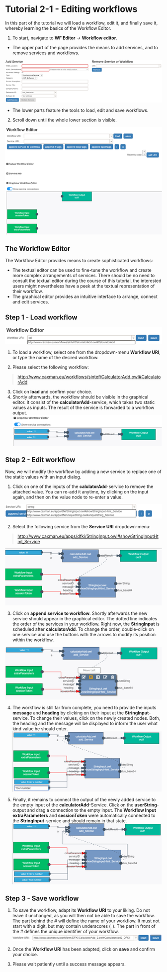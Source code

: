 
# Tutorial 2-1 - Editing workflows
In this part of the tutorial we will load a workflow, edit it, and finally save it, whereby learning the basics of the Workflow Editor.

1. To start, navigate to __WF Editor__ -> __Workflow editor__.
- The upper part of the page provides the means to add services, and to remove services and workflows.

![wfe_services.PNG](img/wfe_services.PNG)

- The lower parts feature the tools to load, edit and save workflows.
2.  Scroll down until the whole lower section is visible.

![wfe.PNG](img/wfe.PNG)

## The Workflow Editor
The Workflow Editor provides means to create sophisticated workflows:

 - The textual editor can be used to fine-tune the workflow and create more complex arrangements of services. There should be no need to consult the textual editor during the course of this tutorial, the interested users might nevertheless have a peek at the textual representation of their workflow.
 - The graphical editor provides an intuitive interface to arrange, connect and edit services.
 
## Step 1 - Load workflow
![Load Calculator - Add](img/load_calc.PNG)

1. To load a workflow, select one from the dropdown-menu __Workflow URI__, or type the name of the desired workflow.

2. Please select the following workflow:

> http://www.caxman.eu/workflows/sintef/CalculatorAdd.owl#CalculatorAdd

3. Click on __load__ and confirm your choice.
4. Shortly afterwards, the workflow should be visible in the graphical editor. It consist of the __calculatorAdd__-service, which takes two static values as inputs. The result of the service is forwarded to a workflow output.
![Loaded Workflow](img/wfe_loaded_WF.PNG)

## Step 2 - Edit workflow
Now, we will modify the workflow by adding a new service to replace one of the static values with an input dialog. 

1. Click on one of the inputs of the __calulatorAdd__-service to remove the attached value. You can re-add it anytime, by clicking on the input again, and then on the value node to re-enter a value.

![Select service to append](img/append_service.PNG)

2. Select the following service from the __Service URI__ dropdown-menu:

> http://www.caxman.eu/apps/dfki/StringInput.owl#showStringInputHtml_Service

![Add input service](img/edit_WF_1.PNG)

3. Click on  __append service to workflow__. Shortly afterwards the new service should appear in the graphical editor. The dotted line indicates the order of the services in your workflow. Right now, the __StringInput__ is scheduled after __calculatorAdd__. To change the order, double-click on one service and use the buttons with the arrows to modify its position within the workflow.

![Change service's position](img/edit_WF_2.PNG)

4. The workflow is still far from complete, you need to provide the inputs __message__ and __heading__  by clicking on their input at the __StringInput__-service. To change their values, click on the newly created nodes. Both, the heading and the message will be displayed to inform the user what kind value he should enter.
![Add static inputs](img/edit_WF_3.PNG)

5. Finally, it remains to connect the output of the newly added service to the empty input of the __calculatorAdd__-Service. Click on the __userString__-output and drag a connection to the empty input. The __Workflow Input__  __extraParameters__ and __sessionToken__ were automatically connected to the __StringInput__-service and should remain in that state.
![Connect output to calculator input](img/edit_WF_4.PNG)

## Step 3 - Save workflow
1. To save the workflow, adapt its __Workflow URI__ to your liking. Do not leave it unchanged, as you will then not be able to save the workflow. The part behind the # will define the name of your workflow. It must not start with a digit, but may contain underscores (_). The part in front of the # defines the unique identifier of your workflow.
![Save workflow](img/save_WF.PNG)

2. Once the __Workflow URI__ has been adapted, click on __save__ and confirm your choice.
3. Please wait patiently until a success message appears.